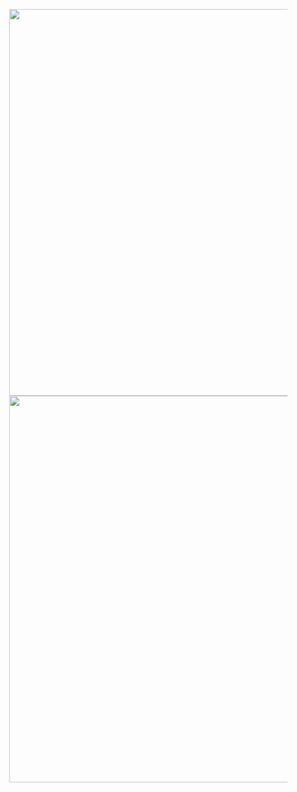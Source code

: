 
<img src="https://github.com/alxhntl/Charts/blob/779373480d224add480a359d43c5fe8e1c331f8f/img/democracy_hungary/democracy_hungary.png" width="900" height="700"/>

<img src="https://github.com/alxhntl/My-Plots/blob/88fd5a54ff1fc1ff3011aa173d41f69e25db4140/plots/west_wing_imdb/west_wing_imdb.png" width="900" height="700"/>
